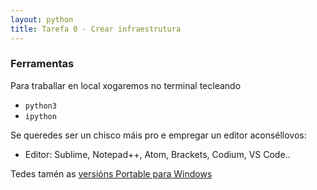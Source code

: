 ```yaml
---
layout: python
title: Tarefa 0 - Crear infraestrutura 
---
```

### Ferramentas

Para traballar en local xogaremos no terminal tecleando

- `python3`
- `ipython`

Se queredes ser un chisco máis pro e empregar un editor aconséllovos: 
- Editor: Sublime, Notepad++, Atom, Brackets, Codium, VS Code.. 

Tedes tamén as [versións Portable para Windows](https://portableapps.com)



<!-- 
### Ingredientes

  Precisamos para cada proxecto unha carpeta que conteña os seguintes documentos:

- *index.html*
- *estilazo.css*
- *escripito.js*

No meu repositorio tes [unha pequena plantilla aquí](https://github.com/irocho/exerciciospython/tree/master/exemplojs).

### Novidades no código

Na cabeceira do *.html* temos que chamar ós outros ficheiros, polo que cómpre engadir:

```html
    <link rel="stylesheet" href="estilazo.css">
    <script type="text/python" src="escripito.js"></script>
```


Calca no *.html* para ver a pinta da páxina web no navegador. Non parece moi interesante🤷

### O teu traballo

1. Crea un novo repositorio no teu GitHub que se chame `python`
2. Fabrica a túa propia plantilla para usar  cun *.html* outro *.css* e un *.js* Súbea ao teu repositorio para tela a man. -->